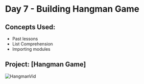 # Day 7 - Building Hangman Game
## Concepts Used:
- Past lessons
- List Comprehension
- Importing modules

## Project: [Hangman Game]
![HangmanVid](https://github.com/xialuna/100-Days-of-Python/assets/115876263/3997fb0b-831e-49e7-8be8-566d5999e621)
